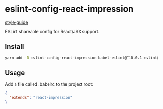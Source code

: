 # eslint-config-react-impression

[style-guide](https://github.com/NewDadaFE/style-guide)

ESLint shareable config for React/JSX support.

## Install

```sh
yarn add -D eslint-config-react-impression babel-eslint@^10.0.1 eslint@^5.9.0 eslint-config-standard@^12.0.0 eslint-config-standard-react@^7.0.2 eslint-plugin-import@^2.14.0 eslint-plugin-node@^8.0.0 eslint-plugin-promise@^4.0.1 eslint-plugin-react@^7.11.1 eslint-plugin-standard@^4.0.0
```

## Usage

Add a file called .babelrc to the project root:

```json
{
  "extends": "react-impression"
}
```
